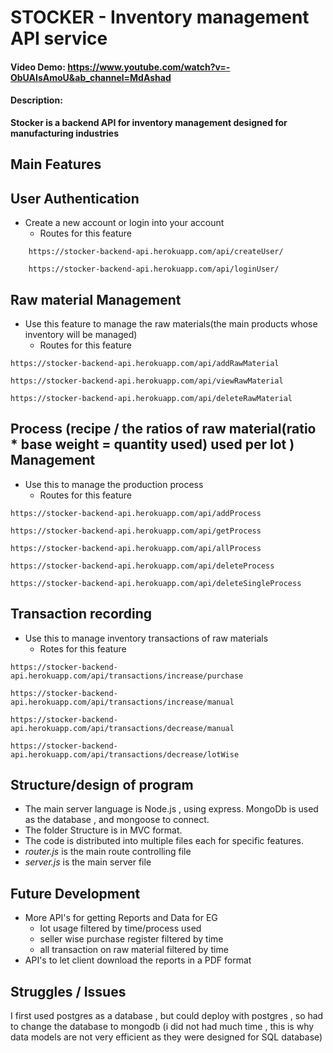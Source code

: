 # STOCKER - Inventory management API service
#### Video Demo:  <https://www.youtube.com/watch?v=-ObUAIsAmoU&ab_channel=MdAshad>
#### Description:
**Stocker is a backend API for inventory management designed for manufacturing industries**


## Main Features

## User Authentication

* Create a new account or login into your account 
    * Routes for this feature
```
    https://stocker-backend-api.herokuapp.com/api/createUser/
```

```
    https://stocker-backend-api.herokuapp.com/api/loginUser/
```

## Raw material Management

* Use this feature to manage the raw materials(the main products whose inventory will be managed)
    * Routes for this feature
```
https://stocker-backend-api.herokuapp.com/api/addRawMaterial
```
```
https://stocker-backend-api.herokuapp.com/api/viewRawMaterial
```
```
https://stocker-backend-api.herokuapp.com/api/deleteRawMaterial
```


## Process (recipe / the ratios of raw material(ratio * base weight = quantity used) used per lot ) Management

* Use this to manage the production process 
    * Routes for this feature

```
https://stocker-backend-api.herokuapp.com/api/addProcess
```

```
https://stocker-backend-api.herokuapp.com/api/getProcess
```
```
https://stocker-backend-api.herokuapp.com/api/allProcess
```
```
https://stocker-backend-api.herokuapp.com/api/deleteProcess
```
```
https://stocker-backend-api.herokuapp.com/api/deleteSingleProcess
```

## Transaction recording

* Use this to manage inventory transactions of raw materials
    * Rotes for this feature
```
https://stocker-backend-api.herokuapp.com/api/transactions/increase/purchase
```
```
https://stocker-backend-api.herokuapp.com/api/transactions/increase/manual
```
```
https://stocker-backend-api.herokuapp.com/api/transactions/decrease/manual
```
```
https://stocker-backend-api.herokuapp.com/api/transactions/decrease/lotWise
```



## Structure/design of program

* The main server language is Node.js , using express. MongoDb is used as the database , and mongoose to connect.
* The folder Structure is in MVC format.
* The code is distributed into multiple files each for specific features.
* _router.js_ is the main route controlling file
* _server.js_ is the main server file


## Future Development

* More API's for getting Reports and Data for EG
    * lot usage filtered by time/process used
    * seller wise purchase register filtered by time
    * all transaction on raw material filtered by time
* API's to let client download the reports in a PDF format

## Struggles / Issues
I first used postgres as a database , but could deploy with postgres , so had to change the database to mongodb (i did not had much time , this is why data models are not very efficient as they were designed for SQL database)

